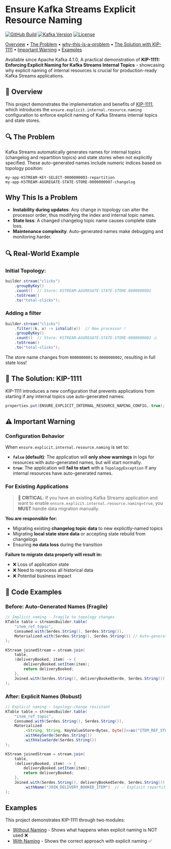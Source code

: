 # Ensure Kafka Streams Explicit Resource Naming

[![GitHub Build](https://img.shields.io/github/actions/workflow/status/michelin/kafka-streams-ensure-explicit-resource-naming/build.yml?branch=main&logo=github&style=for-the-badge)](https://github.com/michelin/kafka-streams-ensure-explicit-resource-naming/actions/workflows/build.yml)
[![Kafka Version](https://img.shields.io/badge/dynamic/xml?url=https%3A%2F%2Fraw.githubusercontent.com%2Fmichelin%2Fkafka-streams-ensure-explicit-resource-naming%2Fmain%2Fpom.xml&query=%2F*%5Blocal-name()%3D'project'%5D%2F*%5Blocal-name()%3D'properties'%5D%2F*%5Blocal-name()%3D'kafka-streams.version'%5D%2Ftext()&style=for-the-badge&logo=apachekafka&label=version)](https://github.com/michelin/kafka-streams-ensure-explicit-resource-naming/blob/main/pom.xml)
[![License](https://img.shields.io/badge/License-Apache%202.0-blue.svg?logo=apache&style=for-the-badge)](https://opensource.org/licenses/Apache-2.0)

[Overview](#-Overview) • [The Problem](#-the-problem) • [why-this-is-a-problem](#why-this-is-a-problem) • [The Solution with KIP-1111](#-the-solution-kip-1111) • [Important Warning](#-important-warning) • [Examples](#examples)

Available since Apache Kafka 4.1.0, A practical demonstration of **KIP-1111: Enforcing Explicit Naming for Kafka Streams Internal Topics** - showcasing why explicit naming of internal resources is crucial for production-ready Kafka Streams applications.

## 🎯 Overview

This project demonstrates the implementation and benefits of [KIP-1111](https://cwiki.apache.org/confluence/display/KAFKA/KIP-1111:+Enforcing+Explicit+Naming+for+Kafka+Streams+Internal+Topics), which introduces the `ensure.explicit.internal.resource.naming` configuration to enforce explicit naming of Kafka Streams internal topics and state stores.

## 🔍 The Problem

Kafka Streams automatically generates names for internal topics (changelog and repartition topics) and state stores when not explicitly specified. These auto-generated names include numeric indices based on topology position:

```
my-app-KSTREAM-KEY-SELECT-0000000003-repartition
my-app-KSTREAM-AGGREGATE-STATE-STORE-0000000007-changelog
```
## Why This Is a Problem

- **Instability during updates**: Any change in topology can alter the processor order, thus modifying the index and internal topic names.
- **State loss**: A changed changelog topic name causes complete state loss.
- **Maintenance complexity**: Auto-generated names make debugging and monitoring harder.

## 🔍 Real-World Example

### Initial Topology:

```java
builder.stream("clicks")
    .groupByKey()
    .count()  // Store: KSTREAM-AGGREGATE-STATE-STORE-0000000001
    .toStream()
    .to("total-clicks");
```

### Adding a filter

```java
builder.stream("clicks")
    .filter((k, v) -> isValid(v))  // New processor !
    .groupByKey()
    .count()  // Store: KSTREAM-AGGREGATE-STATE-STORE-0000000002 ⚠️
    .toStream()
    .to("total-clicks");
```

The store name changes from `0000000001` to `0000000002`, resulting in full state loss!

## 🚀 The Solution: KIP-1111

KIP-1111 introduces a new configuration that prevents applications from starting if any internal topics use auto-generated names:

```java
properties.put(ENSURE_EXPLICIT_INTERNAL_RESOURCE_NAMING_CONFIG, true);
```

## ⚠️ Important Warning

### Configuration Behavior

When `ensure.explicit.internal.resource.naming` is set to:

- **`false` (default)**: The application will **only show warnings** in logs for resources with auto-generated names, but will start normally.
- **`true`**: The application will **fail to start** with a `TopologyException` if any internal resources have auto-generated names.

### For Existing Applications

> **🚨 CRITICAL**: If you have an existing Kafka Streams application and want to enable `ensure.explicit.internal.resource.naming=true`, you **MUST** handle data migration manually.

**You are responsible for:**
- Migrating existing **changelog topic data** to new explicitly-named topics
- Migrating **local state store data** or accepting state rebuild from changelogs
- Ensuring **no data loss** during the transition

**Failure to migrate data properly will result in:**
- ❌ Loss of application state
- ❌ Need to reprocess all historical data
- ❌ Potential business impact

## 🔧 Code Examples

### Before: Auto-Generated Names (Fragile)

```java
// Implicit naming - fragile to topology changes
KTable table = streamsBuilder.table(
    "item_ref_topic",
    Consumed.with(Serdes.String(), Serdes.String()),
    Materialized.with(Serdes.String(), Serdes.String()) // Auto-generated store name
);

KStream joinedStream = stream.join(
    table,
    (deliveryBooked, item) -> {
        deliveryBooked.setItem(item);
        return deliveryBooked;
    },
    Joined.with(Serdes.String(), deliveryBookedSerde, Serdes.String()) // Auto-generated repartition topic
);
```

### After: Explicit Names (Robust)

```java
// Explicit naming - topology-change resistant
KTable table = streamsBuilder.table(
    "item_ref_topic",
    Consumed.with(Serdes.String(), Serdes.String()),
    Materialized
        .<String, String, KeyValueStore<Bytes, byte[]>>as("ITEM_REF_STORE")  // ✅ Explicit store name
        .withKeySerde(Serdes.String())
        .withValueSerde(Serdes.String())
);

KStream joinedStream = stream.join(
    table,
    (deliveryBooked, item) -> {
        deliveryBooked.setItem(item);
        return deliveryBooked;
    },
    Joined.with(Serdes.String(), deliveryBookedSerde, Serdes.String())
        .withName("JOIN_DELIVERY_BOOKED_ITEM")  // ✅ Explicit repartition topic name
);
```

## Examples

This project demonstrates KIP-1111 through two modules:

- [Without Naming](/without-naming) - Shows what happens when explicit naming is NOT used ❌
- [With Naming](/with-naming) - Shows the correct approach with explicit naming ✅
